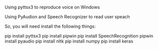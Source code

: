 Using pyttsx3 to reproduce voice on Windows

Using PyAudion and Speech Recognizer to read user speach

So, you will need install the following things:

pip install pyttsx3
pip install pipwin
pip install SpeechRecognition
pipwin install pyaudio
pip install nltk
pip install numpy
pip install keras
